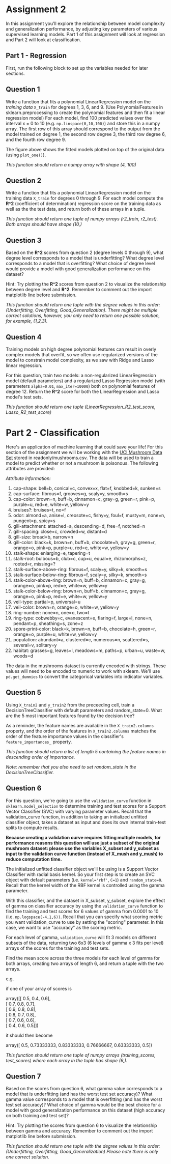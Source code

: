 
# Assignment 2

In this assignment you'll explore the relationship between model complexity and generalization performance, by adjusting key parameters of various supervised learning models. Part 1 of this assignment will look at regression and Part 2 will look at classification.

## Part 1 - Regression

First, run the following block to set up the variables needed for later sections.

## Question 1

Write a function that fits a polynomial LinearRegression model on the *training data* `X_train` for degrees 1, 3, 6, and 9. (Use PolynomialFeatures in sklearn.preprocessing to create the polynomial features and then fit a linear regression model) For each model, find 100 predicted values over the interval x = 0 to 10 (e.g. `np.linspace(0,10,100)`) and store this in a numpy array. The first row of this array should correspond to the output from the model trained on degree 1, the second row degree 3, the third row degree 6, and the fourth row degree 9.

The figure above shows the fitted models plotted on top of the original data (using `plot_one()`).

*This function should return a numpy array with shape (4, 100)*


## Question 2

Write a function that fits a polynomial LinearRegression model on the training data `X_train` for degrees 0 through 9. For each model compute the  **R^2** (coefficient of determination) regression score on the training data as well as the the test data, and return both of these arrays in a tuple.

*This function should return one tuple of numpy arrays (r2_train, r2_test). Both arrays should have shape (10,)*


## Question 3

Based on the  **R^2**  scores from question 2 (degree levels 0 through 9), what degree level corresponds to a model that is underfitting? What degree level corresponds to a model that is overfitting? What choice of degree level would provide a model with good generalization performance on this dataset?

Hint: Try plotting the **R^2** scores from question 2 to visualize the relationship between degree level and **R^2**. Remember to comment out the import matplotlib line before submission.

*This function should return one tuple with the degree values in this order: (Underfitting, Overfitting, Good_Generalization). There might be multiple correct solutions, however, you only need to return one possible solution, for example, (1,2,3).*



## Question 4

Training models on high degree polynomial features can result in overly complex models that overfit, so we often use regularized versions of the model to constrain model complexity, as we saw with Ridge and Lasso linear regression.

For this question, train two models: a non-regularized LinearRegression model (default parameters) and a regularized Lasso Regression model (with parameters `alpha=0.01`, `max_iter=10000`) both on polynomial features of degree 12. Return the **R^2** score for both the LinearRegression and Lasso model's test sets.

*This function should return one tuple (LinearRegression_R2_test_score, Lasso_R2_test_score)*


# Part 2 - Classification

Here's an application of machine learning that could save your life! For this section of the assignment we will be working with the [UCI Mushroom Data Set](http://archive.ics.uci.edu/ml/datasets/Mushroom?ref=datanews.io) stored in readonly/mushrooms.csv. The data will be used to train a model to predict whether or not a mushroom is poisonous. The following attributes are provided:

*Attribute Information:*

1. cap-shape: bell=b, conical=c, convex=x, flat=f, knobbed=k, sunken=s
2. cap-surface: fibrous=f, grooves=g, scaly=y, smooth=s
3. cap-color: brown=n, buff=b, cinnamon=c, gray=g, green=r, pink=p, purple=u, red=e, white=w, yellow=y
4. bruises?: bruises=t, no=f
5. odor: almond=a, anise=l, creosote=c, fishy=y, foul=f, musty=m, none=n, pungent=p, spicy=s
6. gill-attachment: attached=a, descending=d, free=f, notched=n
7. gill-spacing: close=c, crowded=w, distant=d
8. gill-size: broad=b, narrow=n
9. gill-color: black=k, brown=n, buff=b, chocolate=h, gray=g, green=r, orange=o, pink=p, purple=u, red=e, white=w, yellow=y
10. stalk-shape: enlarging=e, tapering=t
11. stalk-root: bulbous=b, club=c, cup=u, equal=e, rhizomorphs=z, rooted=r, missing=?
12. stalk-surface-above-ring: fibrous=f, scaly=y, silky=k, smooth=s
13. stalk-surface-below-ring: fibrous=f, scaly=y, silky=k, smooth=s
14. stalk-color-above-ring: brown=n, buff=b, cinnamon=c, gray=g, orange=o, pink=p, red=e, white=w, yellow=y
15. stalk-color-below-ring: brown=n, buff=b, cinnamon=c, gray=g, orange=o, pink=p, red=e, white=w, yellow=y
16. veil-type: partial=p, universal=u
17. veil-color: brown=n, orange=o, white=w, yellow=y
18. ring-number: none=n, one=o, two=t
19. ring-type: cobwebby=c, evanescent=e, flaring=f, large=l, none=n, pendant=p, sheathing=s, zone=z
20. spore-print-color: black=k, brown=n, buff=b, chocolate=h, green=r, orange=o, purple=u, white=w, yellow=y
21. population: abundant=a, clustered=c, numerous=n, scattered=s, several=v, solitary=y
22. habitat: grasses=g, leaves=l, meadows=m, paths=p, urban=u, waste=w, woods=d



The data in the mushrooms dataset is currently encoded with strings. These values will need to be encoded to numeric to work with sklearn. We'll use `pd.get_dummies` to convert the categorical variables into indicator variables.


## Question 5


Using `X_train2` and `y_train2` from the preceeding cell, train a DecisionTreeClassifier with default parameters and random_state=0. What are the 5 most important features found by the decision tree?

As a reminder, the feature names are available in the `X_train2.columns` property, and the order of the features in `X_train2.columns` matches the order of the feature importance values in the classifier's `feature_importances_` property.

*This function should return a list of length 5 containing the feature names in descending order of importance.*

*Note: remember that you also need to set random_state in the DecisionTreeClassifier.*



## Question 6

For this question, we're going to use the `validation_curve` function in `sklearn.model_selection` to determine training and test scores for a Support Vector Classifier (SVC) with varying parameter values. Recall that the validation_curve function, in addition to taking an initialized unfitted classifier object, takes a dataset as input and does its own internal train-test splits to compute results.

**Because creating a validation curve requires fitting multiple models, for performance reasons this question will use just a subset of the original mushroom dataset: please use the variables X_subset and y_subset as input to the validation curve function (instead of X_mush and y_mush) to reduce computation time.**

The initialized unfitted classifier object we'll be using is a Support Vector Classifier with radial basis kernel. So your first step is to create an SVC object with default parameters (i.e. `kernel='rbf'`, `C=1`) and `random_state=0`. Recall that the kernel width of the RBF kernel is controlled using the gamma parameter.

With this classifier, and the dataset in X_subset, y_subset, explore the effect of gamma on classifier accuracy by using the `validation_curve` function to find the training and test scores for 6 values of gamma from 0.0001 to 10 (i.e. `np.logspace(-4,1,6))`. Recall that you can specify what scoring metric you want validation_curve to use by setting the "scoring" parameter. In this case, we want to use "accuracy" as the scoring metric.

For each level of gamma, `validation_curve` will fit 3 models on different subsets of the data, returning two 6x3 (6 levels of gamma x 3 fits per level) arrays of the scores for the training and test sets.

Find the mean score across the three models for each level of gamma for both arrays, creating two arrays of length 6, and return a tuple with the two arrays.

e.g.

if one of your array of scores is

array([[ 0.5,  0.4,  0.6],\
       [ 0.7,  0.8,  0.7],\
       [ 0.9,  0.8,  0.8],\
       [ 0.8,  0.7,  0.8],\
       [ 0.7,  0.6,  0.6],\
       [ 0.4,  0.6,  0.5]])


it should then become

array([ 0.5,  0.73333333,  0.83333333,  0.76666667,  0.63333333, 0.5])

*This function should return one tuple of numpy arrays (training_scores, test_scores) where each array in the tuple has shape (6,).*


## Question 7

Based on the scores from question 6, what gamma value corresponds to a model that is underfitting (and has the worst test set accuracy)? What gamma value corresponds to a model that is overfitting (and has the worst test set accuracy)? What choice of gamma would be the best choice for a model with good generalization performance on this dataset (high accuracy on both training and test set)?

Hint: Try plotting the scores from question 6 to visualize the relationship between gamma and accuracy. Remember to comment out the import matplotlib line before submission.

*This function should return one tuple with the degree values in this order: (Underfitting, Overfitting, Good_Generalization) Please note there is only one correct solution.*






